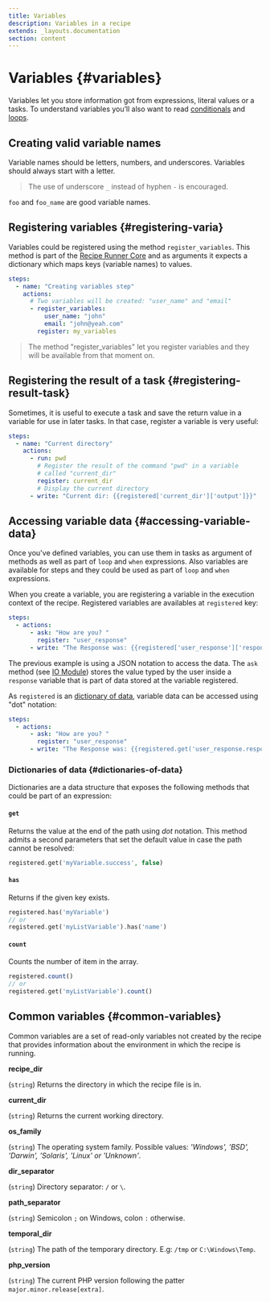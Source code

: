 ```yaml
---
title: Variables
description: Variables in a recipe
extends: _layouts.documentation
section: content
---
```


# Variables {#variables}

Variables let you store information got from expressions, literal values or a tasks.
To understand variables you’ll also want to read [conditionals](conditionals) and [loops](loops).

## Creating valid variable names

Variable names should be letters, numbers, and underscores.
Variables should always start with a letter.

> The use of underscore `_` instead of hyphen `-` is encouraged.

`foo` and `foo_name` are good variable names.

## Registering variables {#registering-varia}

Variables could be registered using the method `register_variables`. This method
is part of the [Recipe Runner Core](https://github.com/recipe-runner/recipe-runner)
and as arguments it expects a dictionary which maps keys (variable names) to values.

```yaml
steps:
  - name: "Creating variables step"
    actions:
      # Two variables will be created: "user_name" and "email"
      - register_variables:
          user_name: "john"
          email: "john@yeah.com"
        register: my_variables
```

> The method "register_variables" let you register variables and they will be available from that moment on.

## Registering the result of a task {#registering-result-task}

Sometimes, it is useful to execute a task and save the return value in a variable for use
in later tasks. In that case, register a variable is very useful:

```yaml
steps:
  - name: "Current directory"
    actions:
      - run: pwd
        # Register the result of the command "pwd" in a variable 
        # called "current_dir"
        register: current_dir
        # Display the current directory
      - write: "Current dir: {{registered['current_dir']['output']}}"
```

## Accessing variable data {#accessing-variable-data}

Once you've defined variables, you can use them in tasks as argument of methods as well
as part of `loop` and `when` expressions. Also variables are available for steps and
they could be used as part of `loop` and `when` expressions.

When you create a variable, you are registering a variable in the execution context
of the recipe. Registered variables are availables at `registered` key:

```yaml
steps:
  - actions:
      - ask: "How are you? "
        register: "user_response"
      - write: "The Response was: {{registered['user_response']['response']}}"
```

The previous example is using a JSON notation to access the data. The `ask`
method (see [IO Module](io-module/#ask)) stores the value typed by the user inside 
a `response` variable that is part of data stored at the variable registered.

As `registered` is an [dictionary of data](#dictionaries-of-data), variable data can be accessed
using "dot" notation:

```yaml
steps:
  - actions:
      - ask: "How are you? "
        register: "user_response"
      - write: "The Response was: {{registered.get('user_response.response')}}"
```

### Dictionaries of data {#dictionaries-of-data}

Dictionaries are a data structure that exposes the following methods that could be
part of an expression:

#### `get`

Returns the value at the end of the path using *dot* notation. This method admits
a second parameters that set the default value in case the path cannot be resolved:

```php
registered.get('myVariable.success', false)
```

#### `has`

Returns if the given key exists.

```php
registered.has('myVariable')
// or
registered.get('myListVariable').has('name')
```

#### `count`

Counts the number of item in the array.

```php
registered.count()
// or
registered.get('myListVariable').count()
```

## Common variables {#common-variables}

Common variables are a set of read-only variables not created by the recipe that provides information about the environment
in which the recipe is running.

**recipe_dir**

(`string`) Returns the directory in which the recipe file is in.

**current_dir**

(`string`) Returns the current working directory.

**os_family**

(`string`) The operating system family. Possible values: *'Windows', 'BSD', 'Darwin', 'Solaris',
'Linux' or 'Unknown'*.

**dir_separator**

(`string`) Directory separator: `/` or `\`.

**path_separator**

(`string`) Semicolon `;` on Windows, colon `:` otherwise.

**temporal_dir**

(`string`) The path of the temporary directory. E.g: `/tmp` or `C:\Windows\Temp`.

**php_version**

(`string`) The current PHP version following the patter `major.minor.release[extra]`.
